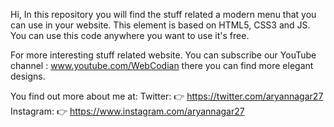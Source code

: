 Hi, In this repository you will find the stuff related a modern menu that you can use in your website.
This element is based on HTML5, CSS3 and JS. You can use this code anywhere you want to use it's free.

For more interesting stuff related website. You can subscribe our YouTube channel : www.youtube.com/WebCodian 
there you can find more elegant designs.

You find out more about me at: 
Twitter:  👉 https://twitter.com/aryannagar27
Instagram: 👉 https://www.instagram.com/aryannagar27
